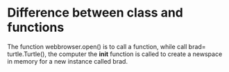 # Difference between class and functions

The function webbrowser.open() is to call a function, while call brad= turtle.Turtle(), the computer the __init__ function is called to create a newspace in memory for a new instance called brad.

